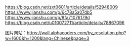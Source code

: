 https://blog.csdn.net/zxt0601/article/details/52948009
https://www.jianshu.com/p/6c78a5a07db5
https://www.jianshu.com/p/8fa71076179d
https://blog.csdn.net/u010072711/article/details/78867096

图片网站：https://wall.alphacoders.com/by_resolution.php?w=1600&h=1200&lang=Chinese&page=3
